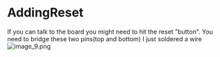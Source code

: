 # AddingReset

If you can talk to the board you might need to hit the reset "button". You need to bridge these two pins(top and bottom) I just soldered a wire
![image_9.png](image_9.png)